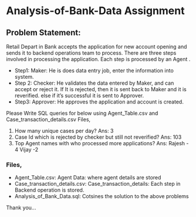 # Analysis-of-Bank-Data Assignment

## Problem Statement:
Retail Depart in Bank accepts the application for new account opening and sends it to backend
operations team to process. There are three steps involved in processing the
application. Each step is processed by an Agent .

- Step1: Maker: He is does data entry job, enter the information into system.
- Step 2: Checker: He validates the data entered by Maker, and can accept or reject it.
If It is rejected, then it is sent back to Maker and it is reverified.
else if it’s successful it is sent to Approver.
- Step3: Approver: He approves the application and account is created.

Please Write SQL queries for below using Agent_Table.csv and Case_transaction_details.csv Files,
1. How many unique cases per day? Ans: 3
2. Case Id which is rejected by checker but still not reverified? Ans: 103
3. Top Agent names with who processed more applications?
Ans: Rajesh - 4
Vijay -2

### Files,
- Agent_Table.csv: Agent Data: where agent details are stored
- Case_transaction_details.csv: Case_transaction_details: Each step in Backend operation is stored.
- Analysis_of_Bank_Data.sql: Cotsines the solution to the above problems

Thank you...
